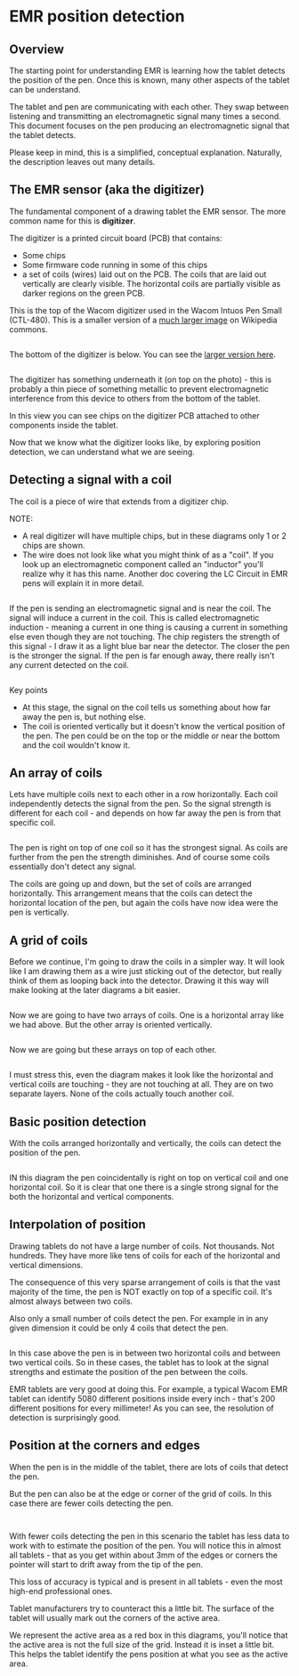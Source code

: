 # EMR position detection

## Overview

The starting point for understanding EMR is learning how the tablet detects the position of the pen. Once this is known, many other aspects of the tablet can be understand.&#x20;

The tablet and pen are communicating with each other. They swap between listening and transmitting an electromagnetic signal many times a second. This document focuses on the pen producing an electromagnetic signal that the tablet detects.&#x20;

Please keep in mind, this is a simplified, conceptual explanation. Naturally, the description leaves out many details.

## The EMR sensor (aka the digitizer)

The fundamental component of a drawing tablet the EMR sensor. The more common name for this is **digitizer**.&#x20;

The digitizer is a printed circuit board (PCB) that contains:

* Some chips
* Some firmware code running in some of this chips
* a set of coils (wires) laid out on the PCB. The coils that are laid out vertically are clearly visible. The horizontal coils are partially visible as darker regions on the green PCB.&#x20;

This is the top of the Wacom digitizer used in the Wacom Intuos Pen Small (CTL-480). This is a smaller version of a [much larger image](https://commons.wikimedia.org/wiki/File:Wacom\_ctl480\_sensor\_pcb\_top.JPG) on Wikipedia commons.

<figure><img src="../../.gitbook/assets/800px-Wacom_ctl480_sensor_pcb_top (1).jpg" alt=""><figcaption></figcaption></figure>

The bottom of the digitizer is below. You can see the [larger version here](https://commons.wikimedia.org/wiki/File:Wacom\_ctl480\_inside.JPG).

&#x20;

<figure><img src="../../.gitbook/assets/Wacom_ctl480_inside.JPG" alt=""><figcaption></figcaption></figure>

The digitizer has something underneath it (on top on the photo) - this is probably a thin piece of something metallic to prevent electromagnetic interference from this device to others from the bottom of the tablet.

In this view you can see chips on the digitizer PCB attached to other components inside the tablet.

Now that we know what the digitizer looks like, by exploring position detection, we can understand what we are seeing.

## Detecting a signal with a coil

The coil is a piece of wire that extends from a digitizer chip.&#x20;

NOTE:

* A real digitizer will have multiple chips, but in these diagrams only 1 or 2 chips are shown.
* The wire does not look like what you might think of as a "coil". If you look up an electromagnetic component called an "inductor" you'll realize why it has this name. Another doc covering the LC Circuit in EMR pens will explain it in more detail.

<figure><img src="../../.gitbook/assets/image (427) (1).png" alt=""><figcaption></figcaption></figure>

If the pen is sending an electromagnetic signal and is near the coil. The signal will induce a current in the coil. This is called electromagnetic induction - meaning a current in one thing is causing a current in something else even though they are not touching.  The chip registers the strength of this signal - I draw it as a light blue bar near the detector.  The closer the pen is the stronger the signal. If the pen is far enough away, there really isn't any current detected on the coil.

<figure><img src="../../.gitbook/assets/image (428).png" alt=""><figcaption></figcaption></figure>

Key points

* At this stage, the signal on the coil tells us something about how far away the pen is, but nothing else.
* The coil is oriented vertically but it doesn't know the vertical position of the pen. The pen could be on the top or the middle or near the bottom and the coil wouldn't know it.

## An array of coils

Lets have multiple coils next to each other in a row horizontally. Each coil independently detects the signal from the pen. So the signal strength is different for each coil - and depends on how far away the pen is from that specific coil.

<figure><img src="../../.gitbook/assets/image (439).png" alt=""><figcaption></figcaption></figure>

The pen is right on top of one coil so it has the strongest signal. As coils are further from the pen the strength diminishes. And of course some coils essentially don't detect any signal.

The coils are going up and down, but the set of coils are arranged horizontally. This arrangement means that the coils can detect the horizontal location of the pen, but again the coils have now idea were the pen is vertically.

## A grid of coils

Before we continue, I'm going to draw the coils in a simpler way. It will look like I am drawing them as a wire just sticking out of the detector, but really think of them as looping back into the detector. Drawing it this way will make looking at the later diagrams a bit easier.

<figure><img src="../../.gitbook/assets/image (430).png" alt=""><figcaption></figcaption></figure>

Now we are going to have two arrays of coils. One is a horizontal array like we had above. But the other array is oriented vertically.

<figure><img src="../../.gitbook/assets/image (431).png" alt=""><figcaption></figcaption></figure>

Now we are going but these arrays on top of each other.

<figure><img src="../../.gitbook/assets/image (432).png" alt=""><figcaption></figcaption></figure>

I must stress this, even the diagram makes it look like the horizontal and vertical coils are touching - they are not touching at all. They are on two separate layers. None of the coils actually touch another coil.

## Basic position detection

With the coils arranged horizontally and vertically, the coils can detect the position of the pen.

<figure><img src="../../.gitbook/assets/image (440).png" alt=""><figcaption></figcaption></figure>

IN this diagram the pen coincidentally is right on top on vertical coil and one horizontal coil. So it is clear that one there is a single strong signal for the both the horizontal and vertical components.

## Interpolation of position

Drawing tablets do not have a large number of coils. Not thousands. Not hundreds. They have more like tens of coils for each of the horizontal and vertical dimensions.

The consequence of this very sparse arrangement of coils is that the vast majority of the time, the pen is NOT exactly on top of a specific coil. It's almost always between two coils. &#x20;

Also only a small number of coils detect the pen. For example in in any given dimension it could be only 4 coils that detect the pen.

<figure><img src="../../.gitbook/assets/image (3).png" alt=""><figcaption></figcaption></figure>

In this case above the pen is in between two horizontal coils and between two vertical coils. So in these cases, the tablet has to look at the signal strengths and estimate the position of the pen between the coils.

EMR tablets are very good at doing this. For example, a typical Wacom EMR tablet can identify 5080 different positions inside every inch - that's 200 different positions for every millimeter! As you can see, the resolution of detection is surprisingly good.

## Position at the corners and edges

When the pen is in the middle of the tablet, there are lots of coils that detect the pen.

But the pen can also be at the edge or corner of the grid of coils. In this case there are fewer coils detecting the pen.

<figure><img src="../../.gitbook/assets/image (5).png" alt=""><figcaption></figcaption></figure>

<figure><img src="../../.gitbook/assets/image (6).png" alt=""><figcaption></figcaption></figure>

With fewer coils detecting the pen in this scenario the tablet has less data to work with to estimate the position of the pen. You will notice this in almost all tablets - that as you get within about 3mm of the edges or corners the pointer will start to drift away from the tip of the pen.

This loss of accuracy is typical and is present in all tablets - even the most high-end professional ones.

Tablet manufacturers try to counteract this a little bit. The surface of the tablet will usually mark out the corners of the active area.

We represent the active area as a red box in this diagrams, you'll notice that the active area is not the full size of the grid. Instead it is inset a little bit. This helps the tablet identify the pens position at what you see as the active area.

<figure><img src="../../.gitbook/assets/image (7).png" alt=""><figcaption></figcaption></figure>

